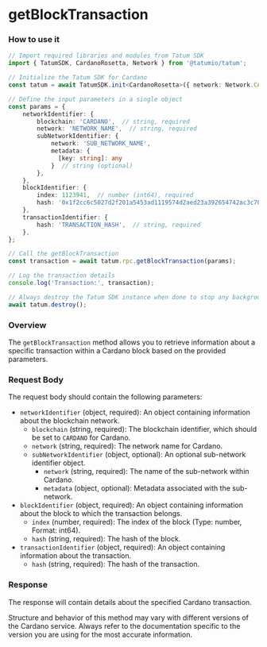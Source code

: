 # getBlockTransaction

### How to use it

```typescript
// Import required libraries and modules from Tatum SDK
import { TatumSDK, CardanoRosetta, Network } from '@tatumio/tatum';

// Initialize the Tatum SDK for Cardano
const tatum = await TatumSDK.init<CardanoRosetta>({ network: Network.CARDANO_ROSETTA });

// Define the input parameters in a single object
const params = {
    networkIdentifier: {
        blockchain: 'CARDANO',  // string, required
        network: 'NETWORK_NAME',  // string, required
        subNetworkIdentifier: {
            network: 'SUB_NETWORK_NAME',
            metadata: {
              [key: string]: any
            }  // string (optional)
        },
    },
    blockIdentifier: {
        index: 1123941,  // number (int64), required
        hash: '0x1f2cc6c5027d2f201a5453ad1119574d2aed23a392654742ac3c78783c071f85',  // string, required
    },
    transactionIdentifier: {
        hash: 'TRANSACTION_HASH',  // string, required
    },
};

// Call the getBlockTransaction
const transaction = await tatum.rpc.getBlockTransaction(params);

// Log the transaction details
console.log('Transaction:', transaction);

// Always destroy the Tatum SDK instance when done to stop any background processes
await tatum.destroy();
```

### Overview

The `getBlockTransaction` method allows you to retrieve information about a specific transaction within a Cardano block based on the provided parameters.

### Request Body

The request body should contain the following parameters:

- `networkIdentifier` (object, required): An object containing information about the blockchain network.
  - `blockchain` (string, required): The blockchain identifier, which should be set to `CARDANO` for Cardano.
  - `network` (string, required): The network name for Cardano.
  - `subNetworkIdentifier` (object, optional): An optional sub-network identifier object.
    - `network` (string, required): The name of the sub-network within Cardano.
    - `metadata` (object, optional): Metadata associated with the sub-network.
- `blockIdentifier` (object, required): An object containing information about the block to which the transaction belongs.
  - `index` (number, required): The index of the block (Type: number, Format: int64).
  - `hash` (string, required): The hash of the block.
- `transactionIdentifier` (object, required): An object containing information about the transaction.
  - `hash` (string, required): The hash of the transaction.

### Response

The response will contain details about the specified Cardano transaction.

Structure and behavior of this method may vary with different versions of the Cardano service. Always refer to the documentation specific to the version you are using for the most accurate information.
